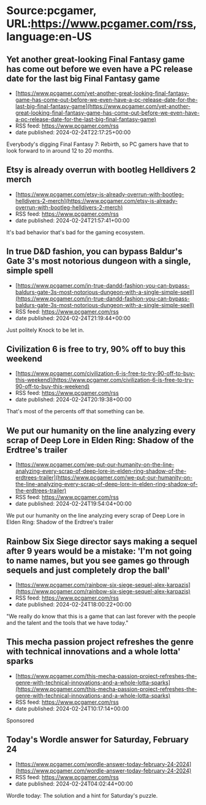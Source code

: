 # Source:pcgamer, URL:https://www.pcgamer.com/rss, language:en-US

## Yet another great-looking Final Fantasy game has come out before we even have a PC release date for the last big Final Fantasy game
 - [https://www.pcgamer.com/yet-another-great-looking-final-fantasy-game-has-come-out-before-we-even-have-a-pc-release-date-for-the-last-big-final-fantasy-game](https://www.pcgamer.com/yet-another-great-looking-final-fantasy-game-has-come-out-before-we-even-have-a-pc-release-date-for-the-last-big-final-fantasy-game)
 - RSS feed: https://www.pcgamer.com/rss
 - date published: 2024-02-24T22:17:25+00:00

Everybody's digging Final Fantasy 7: Rebirth, so PC gamers have that to look forward to in around 12 to 20 months.

## Etsy is already overrun with bootleg Helldivers 2 merch
 - [https://www.pcgamer.com/etsy-is-already-overrun-with-bootleg-helldivers-2-merch](https://www.pcgamer.com/etsy-is-already-overrun-with-bootleg-helldivers-2-merch)
 - RSS feed: https://www.pcgamer.com/rss
 - date published: 2024-02-24T21:57:41+00:00

It's bad behavior that's bad for the gaming ecosystem.

## In true D&D fashion, you can bypass Baldur's Gate 3's most notorious dungeon with a single, simple spell
 - [https://www.pcgamer.com/in-true-dandd-fashion-you-can-bypass-baldurs-gate-3s-most-notorious-dungeon-with-a-single-simple-spell](https://www.pcgamer.com/in-true-dandd-fashion-you-can-bypass-baldurs-gate-3s-most-notorious-dungeon-with-a-single-simple-spell)
 - RSS feed: https://www.pcgamer.com/rss
 - date published: 2024-02-24T21:19:44+00:00

Just politely Knock to be let in.

## Civilization 6 is free to try, 90% off to buy this weekend
 - [https://www.pcgamer.com/civilization-6-is-free-to-try-90-off-to-buy-this-weekend](https://www.pcgamer.com/civilization-6-is-free-to-try-90-off-to-buy-this-weekend)
 - RSS feed: https://www.pcgamer.com/rss
 - date published: 2024-02-24T20:19:38+00:00

That's most of the percents off that something can be.

## We put our humanity on the line analyzing every scrap of Deep Lore in Elden Ring: Shadow of the Erdtree's trailer
 - [https://www.pcgamer.com/we-put-our-humanity-on-the-line-analyzing-every-scrap-of-deep-lore-in-elden-ring-shadow-of-the-erdtrees-trailer](https://www.pcgamer.com/we-put-our-humanity-on-the-line-analyzing-every-scrap-of-deep-lore-in-elden-ring-shadow-of-the-erdtrees-trailer)
 - RSS feed: https://www.pcgamer.com/rss
 - date published: 2024-02-24T19:54:04+00:00

We put our humanity on the line analyzing every scrap of Deep Lore in Elden Ring: Shadow of the Erdtree's trailer

## Rainbow Six Siege director says making a sequel after 9 years would be a mistake: 'I'm not going to name names, but you see games go through sequels and just completely drop the ball'
 - [https://www.pcgamer.com/rainbow-six-siege-sequel-alex-karpazis](https://www.pcgamer.com/rainbow-six-siege-sequel-alex-karpazis)
 - RSS feed: https://www.pcgamer.com/rss
 - date published: 2024-02-24T18:00:22+00:00

"We really do know that this is a game that can last forever with the people and the talent and the tools that we have today."

## This mecha passion project refreshes the genre with technical innovations and a whole lotta' sparks
 - [https://www.pcgamer.com/this-mecha-passion-project-refreshes-the-genre-with-technical-innovations-and-a-whole-lotta-sparks](https://www.pcgamer.com/this-mecha-passion-project-refreshes-the-genre-with-technical-innovations-and-a-whole-lotta-sparks)
 - RSS feed: https://www.pcgamer.com/rss
 - date published: 2024-02-24T10:17:14+00:00

Sponsored

## Today's Wordle answer for Saturday, February 24
 - [https://www.pcgamer.com/wordle-answer-today-february-24-2024](https://www.pcgamer.com/wordle-answer-today-february-24-2024)
 - RSS feed: https://www.pcgamer.com/rss
 - date published: 2024-02-24T04:02:44+00:00

Wordle today: The solution and a hint for Saturday's puzzle.


